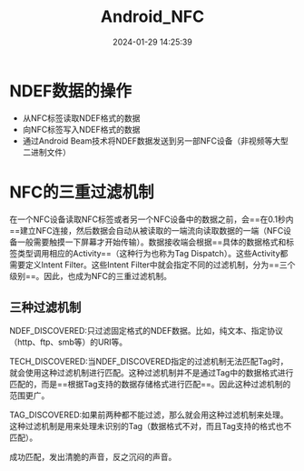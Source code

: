 ﻿---
title: Android_NFC
categories:
- Android
- NFC
tags:
- NFC
date: 2024-01-29 14:25:39
---

# NDEF数据的操作

- 从NFC标签读取NDEF格式的数据
- 向NFC标签写入NDEF格式的数据
- 通过Android Beam技术将NDEF数据发送到另一部NFC设备（非视频等大型二进制文件）



# NFC的三重过滤机制

在一个NFC设备读取NFC标签或者另一个NFC设备中的数据之前，会==在0.1秒内==建立NFC连接，然后数据会自动从被读取的一端流向读取数据的一端（NFC设备一般需要触摸一下屏幕才开始传输）。数据接收端会根据==具体的数据格式和标签类型调用相应的Activity==（这种行为也称为Tag Dispatch）。这些Activity都需要定义Intent Filter。这些Intent Filter中就会指定不同的过滤机制，分为==三个级别==。因此，也成为NFC的三重过滤机制。



## 三种过滤机制

NDEF_DISCOVERED:只过滤固定格式的NDEF数据。比如，纯文本、指定协议（http、ftp、smb等）的URI等。

TECH_DISCOVERED:当NDEF_DISCOVERED指定的过滤机制无法匹配Tag时，就会使用这种过滤机制进行匹配。这种过滤机制并不是通过Tag中的数据格式进行匹配的，而是==根据Tag支持的数据存储格式进行匹配==。因此这种过滤机制的范围更广。

TAG_DISCOVERED:如果前两种都不能过滤，那么就会用这种过滤机制来处理。这种过滤机制是用来处理未识别的Tag（数据格式不对，而且Tag支持的格式也不匹配）。

成功匹配，发出清脆的声音，反之沉闷的声音。

